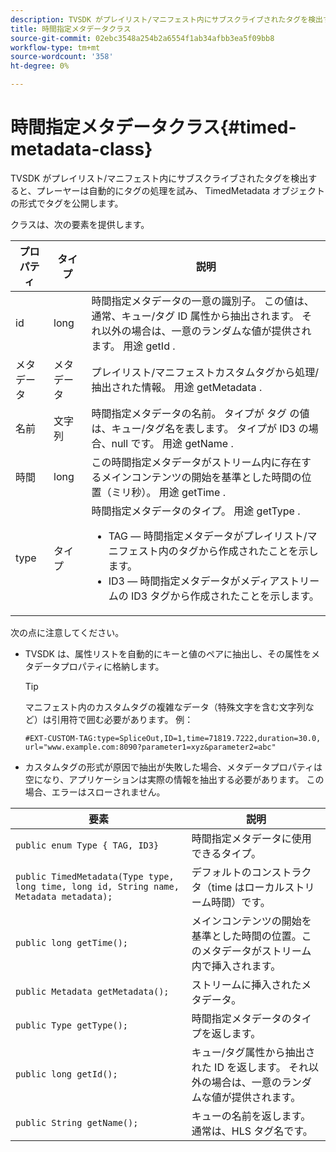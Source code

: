 ```yaml
---
description: TVSDK がプレイリスト/マニフェスト内にサブスクライブされたタグを検出すると、プレーヤーは自動的にタグの処理を試み、 TimedMetadata オブジェクトの形式でタグを公開します。
title: 時間指定メタデータクラス
source-git-commit: 02ebc3548a254b2a6554f1ab34afbb3ea5f09bb8
workflow-type: tm+mt
source-wordcount: '358'
ht-degree: 0%

---
```


# 時間指定メタデータクラス{#timed-metadata-class}

TVSDK がプレイリスト/マニフェスト内にサブスクライブされたタグを検出すると、プレーヤーは自動的にタグの処理を試み、 TimedMetadata オブジェクトの形式でタグを公開します。

クラスは、次の要素を提供します。

<table id="table_FFC56AC5B1E04DA99C9309C0223ABA90"> 
 <thead> 
  <tr> 
   <th colname="col1" class="entry"> プロパティ </th> 
   <th colname="col02" class="entry"> タイプ </th> 
   <th colname="col2" class="entry"> 説明 </th> 
  </tr> 
 </thead>
 <tbody> 
  <tr> 
   <td colname="col1"> <span class="codeph"> id </span> </td> 
   <td colname="col02"> long </td> 
   <td colname="col2"> 時間指定メタデータの一意の識別子。 この値は、通常、キュー/タグ ID 属性から抽出されます。 それ以外の場合は、一意のランダムな値が提供されます。 用途 <span class="codeph"> getId </span>. </td> 
  </tr> 
  <tr> 
   <td colname="col1"> <span class="codeph"> メタデータ </span> </td> 
   <td colname="col02"> メタデータ </td> 
   <td colname="col2"> プレイリスト/マニフェストカスタムタグから処理/抽出された情報。 用途 <span class="codeph"> getMetadata </span>. </td> 
  </tr> 
  <tr> 
   <td colname="col1"> <span class="codeph"> 名前 </span> </td> 
   <td colname="col02"> 文字列 </td> 
   <td colname="col2"> 時間指定メタデータの名前。 タイプが <span class="codeph"> タグ </span>の値は、キュー/タグ名を表します。 タイプが <span class="codeph"> ID3 </span>の場合、null です。 用途 <span class="codeph"> getName </span>. </td> 
  </tr> 
  <tr> 
   <td colname="col1"> <span class="codeph"> 時間 </span> </td> 
   <td colname="col02"> long </td> 
   <td colname="col2"> この時間指定メタデータがストリーム内に存在するメインコンテンツの開始を基準とした時間の位置（ミリ秒）。 用途 <span class="codeph"> getTime </span>. </td> 
  </tr> 
  <tr> 
   <td colname="col1"> <span class="codeph"> type </span> </td> 
   <td colname="col02"> タイプ </td> 
   <td colname="col2"> 時間指定メタデータのタイプ。 用途 <span class="codeph"> getType </span>. 
    <ul id="ul_70FBFB33E9F846D8B38592560CCE9560"> 
     <li id="li_739D30561BFB4D9B97DF212E4880BA2C">TAG — 時間指定メタデータがプレイリスト/マニフェスト内のタグから作成されたことを示します。 </li> 
     <li id="li_E785E1DEF1CC4D9DBE7764E5D05EFAFC">ID3 — 時間指定メタデータがメディアストリームの ID3 タグから作成されたことを示します。 </li> 
    </ul> </td> 
  </tr> 
 </tbody> 
</table>

<!--<a id="section_737CC47997F74F80A3C5C6171ADE120E"></a>-->

次の点に注意してください。

* TVSDK は、属性リストを自動的にキーと値のペアに抽出し、その属性をメタデータプロパティに格納します。

  >[!TIP]
  >
  >マニフェスト内のカスタムタグの複雑なデータ（特殊文字を含む文字列など）は引用符で囲む必要があります。 例：
  >
  >```
  >#EXT-CUSTOM-TAG:type=SpliceOut,ID=1,time=71819.7222,duration=30.0, 
  >url="www.example.com:8090?parameter1=xyz&parameter2=abc"
  >```
  >

* カスタムタグの形式が原因で抽出が失敗した場合、メタデータプロパティは空になり、アプリケーションは実際の情報を抽出する必要があります。 この場合、エラーはスローされません。

| 要素 | 説明 |
|---|---|
| `public enum Type { TAG, ID3}` | 時間指定メタデータに使用できるタイプ。 |
| `public TimedMetadata(Type type, long time, long id, String name, Metadata metadata);` | デフォルトのコンストラクタ（time はローカルストリーム時間）です。 |
| `public long getTime();` | メインコンテンツの開始を基準とした時間の位置。このメタデータがストリーム内で挿入されます。 |
| `public Metadata getMetadata();` | ストリームに挿入されたメタデータ。 |
| `public Type getType();` | 時間指定メタデータのタイプを返します。 |
| `public long getId();` | キュー/タグ属性から抽出された ID を返します。 それ以外の場合は、一意のランダムな値が提供されます。 |
| `public String getName();` | キューの名前を返します。通常は、HLS タグ名です。 |
